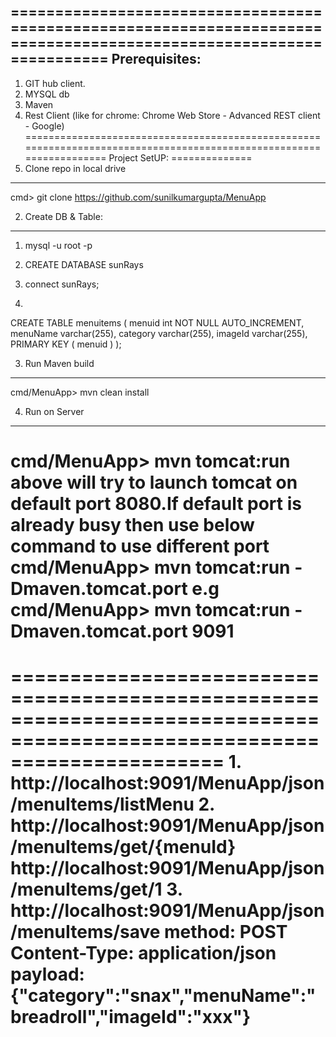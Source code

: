 ====================================================================================================================
Prerequisites:
--------------
1. GIT hub client.
2. MYSQL db
3. Maven
4. Rest Client (like for chrome: Chrome Web Store - Advanced REST client - Google)
====================================================================================================================
Project SetUP:
==============
1. Clone repo in local drive
----------------------------
cmd> git clone https://github.com/sunilkumargupta/MenuApp

2. Create DB & Table:
---------------------

1. mysql -u root -p  <Enter>

2. CREATE DATABASE sunRays  <Enter>

3. connect sunRays; <Enter>

4.
CREATE TABLE menuitems
(
menuid int NOT NULL AUTO_INCREMENT,
menuName varchar(255),
category varchar(255),
imageId varchar(255),
PRIMARY KEY ( menuid )
);

3. Run Maven build
------------------
cmd/MenuApp> mvn clean install

4. Run on Server
----------------
cmd/MenuApp> mvn tomcat:run
above will try to launch tomcat on default port 8080.If default port is already busy then use below command to use different port
cmd/MenuApp> mvn tomcat:run -Dmaven.tomcat.port <any unused port> 
e.g 
cmd/MenuApp> mvn tomcat:run -Dmaven.tomcat.port 9091
==========================================================================================================================

==========================================================================================================================
1.
http://localhost:9091/MenuApp/json/menuItems/listMenu
2.
http://localhost:9091/MenuApp/json/menuItems/get/{menuId}
http://localhost:9091/MenuApp/json/menuItems/get/1
3.
http://localhost:9091/MenuApp/json/menuItems/save
method: POST
Content-Type:  application/json
payload: {"category":"snax","menuName":"breadroll","imageId":"xxx"}
==========================================================================================================================
